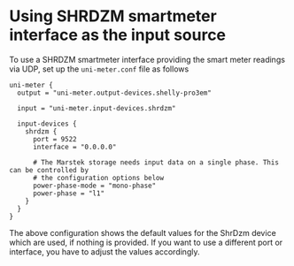 # Using SHRDZM smartmeter interface as the input source

To use a SHRDZM smartmeter interface providing the smart meter readings via UDP, set up the `uni-meter.conf` file
as follows

```hocon
uni-meter {
  output = "uni-meter.output-devices.shelly-pro3em"
  
  input = "uni-meter.input-devices.shrdzm"

  input-devices {
    shrdzm {
      port = 9522
      interface = "0.0.0.0"

      # The Marstek storage needs input data on a single phase. This can be controlled by
      # the configuration options below
      power-phase-mode = "mono-phase"
      power-phase = "l1"
    }
  }
}
```

The above configuration shows the default values for the ShrDzm device which are used, if nothing is provided. If you
want to use a different port or interface, you have to adjust the values accordingly.


